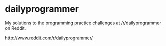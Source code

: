 dailyprogrammer
===============

My solutions to the programming practice challenges at /r/dailyprogrammer 
on Reddit.

http://www.reddit.com/r/dailyprogrammer/
